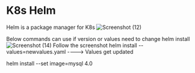 # K8s Helm

Helm is a package manager for K8s
![Screenshot (12)](https://github.com/adityasneo/K8s/assets/128022129/fca8b9ed-30c5-47a2-ab53-61aa16e7db9e)

Below commands can use if version or values need to change
helm install <chartname>
![Screenshot (14)](https://github.com/adityasneo/K8s/assets/128022129/d2f6f5e4-481e-49c9-b5b0-ae23b2b0c852)
Follow the screenshot
helm install --values=newvalues.yaml ----> Values get updated

helm install --set image=mysql 4.0
